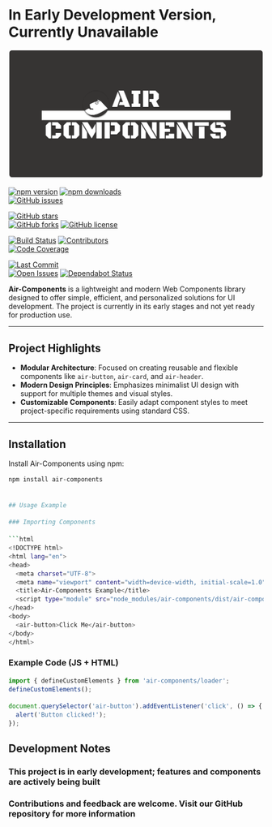 # In Early Development Version, Currently Unavailable

![Air-Components Logo](./src/assets/air-components-board.png)

[![npm version](https://img.shields.io/npm/v/air-components)](https://www.npmjs.com/package/air-components)
[![npm downloads](https://img.shields.io/npm/dm/air-components)](https://www.npmjs.com/package/air-components)  
[![GitHub issues](https://img.shields.io/github/issues/aircomponents/Components)](https://github.com/aircomponents/Components/issues)

[![GitHub stars](https://img.shields.io/github/stars/aircomponents/Components)](https://github.com/aircomponents/Components/stargazers)  
[![GitHub forks](https://img.shields.io/github/forks/aircomponents/Components)](https://github.com/aircomponents/Components/network/members)
[![GitHub license](https://img.shields.io/github/license/aircomponents/Components)](https://github.com/aircomponents/Components/blob/main/LICENSE)  

[![Build Status](https://img.shields.io/github/actions/workflow/status/aircomponents/Components/.github/workflows/publish.yml)](https://github.com/aircomponents/Components/actions)
[![Contributors](https://img.shields.io/github/contributors/aircomponents/Components)](https://github.com/aircomponents/Components/graphs/contributors)  
[![Code Coverage](https://img.shields.io/codecov/c/github/aircomponents/Components)](https://codecov.io/gh/aircomponents/Components)

[![Last Commit](https://img.shields.io/github/last-commit/aircomponents/Components)](https://github.com/aircomponents/Components/commits/main)  
[![Open Issues](https://img.shields.io/github/issues-raw/aircomponents/Components)](https://github.com/aircomponents/Components/issues)
[![Dependabot Status](https://img.shields.io/badge/dependencies-up%20to%20date-brightgreen)](https://github.com/aircomponents/Components/network/updates)  


**Air-Components** is a lightweight and modern Web Components library designed to offer simple, efficient, and personalized solutions for UI development. The project is currently in its early stages and not yet ready for production use.

---

## Project Highlights

- **Modular Architecture**: Focused on creating reusable and flexible components like `air-button`, `air-card`, and `air-header`.
- **Modern Design Principles**: Emphasizes minimalist UI design with support for multiple themes and visual styles.
- **Customizable Components**: Easily adapt component styles to meet project-specific requirements using standard CSS.

---

## Installation

Install Air-Components using npm:

```bash
npm install air-components


## Usage Example

### Importing Components

```html
<!DOCTYPE html>
<html lang="en">
<head>
  <meta charset="UTF-8">
  <meta name="viewport" content="width=device-width, initial-scale=1.0">
  <title>Air-Components Example</title>
  <script type="module" src="node_modules/air-components/dist/air-components/air-components.esm.js"></script>
</head>
<body>
  <air-button>Click Me</air-button>
</body>
</html>

```

### Example Code (JS + HTML)

```javascript
import { defineCustomElements } from 'air-components/loader';
defineCustomElements();

document.querySelector('air-button').addEventListener('click', () => {
  alert('Button clicked!');
});
```

## Development Notes

### This project is in early development; features and components are actively being built

### Contributions and feedback are welcome. Visit our GitHub repository for more information